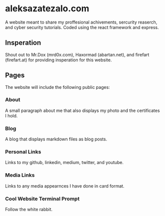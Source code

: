 # aleksazatezalo.com

A website meant to share my proffesional achivements, sercurity reaserch, and cyber security tutorials. Coded using the react framework and express.

## Insperation
Shout out to Mr.Dox (mrd0x.com), Haxormad (abartan.net), and firefart (firefart.at) for providing insperation for this website.

## Pages

The website will include the following public pages:

### About
A small paragraph about me that also displays my photo and the certificates I hold. 

### Blog
A blog that displays markdown files as blog posts. 

### Personal Links
Links to my github, linkedin, medium, twitter, and youtube.


### Media Links
Links to any media appearnces I have done in card format.

### Cool Website Terminal Prompt
Follow the white rabbit. 